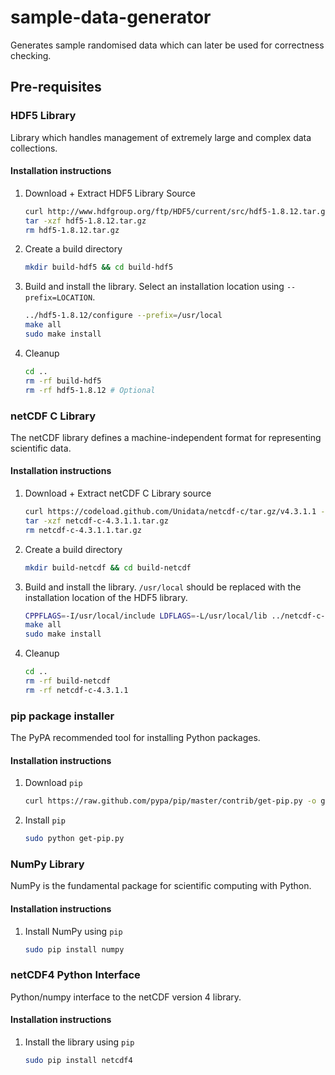 # sample-data-generator

Generates sample randomised data which can later be used for correctness
checking.

## Pre-requisites

### HDF5 Library
Library which handles management of extremely large and complex data
collections.

#### Installation instructions
1. Download + Extract HDF5 Library Source
    ``` bash
    curl http://www.hdfgroup.org/ftp/HDF5/current/src/hdf5-1.8.12.tar.gz -o hdf5-1.8.12.tar.gz
    tar -xzf hdf5-1.8.12.tar.gz
    rm hdf5-1.8.12.tar.gz
    ```

2. Create a build directory
    ``` bash
    mkdir build-hdf5 && cd build-hdf5
    ```

3. Build and install the library. Select an installation location using
   `--prefix=LOCATION`.
    ``` bash
    ../hdf5-1.8.12/configure --prefix=/usr/local
    make all
    sudo make install
    ```

4. Cleanup
    ``` bash
    cd ..
    rm -rf build-hdf5
    rm -rf hdf5-1.8.12 # Optional
    ```

### netCDF C Library
The netCDF library defines a machine-independent format for representing
scientific data.

#### Installation instructions
1. Download + Extract netCDF C Library source
    ``` bash
    curl https://codeload.github.com/Unidata/netcdf-c/tar.gz/v4.3.1.1 -o netcdf-c-4.3.1.1.tar.gz
    tar -xzf netcdf-c-4.3.1.1.tar.gz
    rm netcdf-c-4.3.1.1.tar.gz
    ```

2. Create a build directory
    ``` bash
    mkdir build-netcdf && cd build-netcdf
    ```

3. Build and install the library. `/usr/local` should be replaced with the
   installation location of the HDF5 library.
    ``` bash
    CPPFLAGS=-I/usr/local/include LDFLAGS=-L/usr/local/lib ../netcdf-c-4.3.1.1/configure --prefix=/usr/local
    make all
    sudo make install
    ```

4. Cleanup
    ``` bash
    cd ..
    rm -rf build-netcdf
    rm -rf netcdf-c-4.3.1.1
    ```

### pip package installer
The PyPA recommended tool for installing Python packages.

#### Installation instructions
1. Download `pip`

    ``` bash
    curl https://raw.github.com/pypa/pip/master/contrib/get-pip.py -o get-pip.py
    ```

2. Install `pip`

    ``` bash
    sudo python get-pip.py
    ```

### NumPy Library
NumPy is the fundamental package for scientific computing with Python.

#### Installation instructions
1. Install NumPy using `pip`

    ``` bash
    sudo pip install numpy
    ```

### netCDF4 Python Interface
Python/numpy interface to the netCDF version 4 library.

#### Installation instructions
1. Install the library using `pip`

    ``` bash
    sudo pip install netcdf4
    ```
